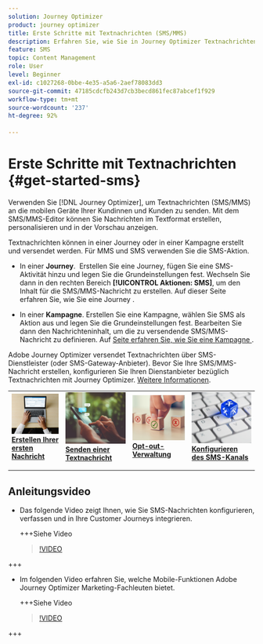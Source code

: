 ```yaml
---
solution: Journey Optimizer
product: journey optimizer
title: Erste Schritte mit Textnachrichten (SMS/MMS)
description: Erfahren Sie, wie Sie in Journey Optimizer Textnachrichten erstellen, testen und veröffentlichen.
feature: SMS
topic: Content Management
role: User
level: Beginner
exl-id: c1027268-0bbe-4e35-a5a6-2aef78083dd3
source-git-commit: 47185cdcfb243d7cb3becd861fec87abcef1f929
workflow-type: tm+mt
source-wordcount: '237'
ht-degree: 92%

---
```


# Erste Schritte mit Textnachrichten {#get-started-sms}

Verwenden Sie [!DNL Journey Optimizer], um Textnachrichten (SMS/MMS) an die mobilen Geräte Ihrer Kundinnen und Kunden zu senden. Mit dem SMS/MMS-Editor können Sie Nachrichten im Textformat erstellen, personalisieren und in der Vorschau anzeigen.

Textnachrichten können in einer Journey oder in einer Kampagne erstellt und versendet werden. Für MMS und SMS verwenden Sie die SMS-Aktion.

* In einer **Journey**.  Erstellen Sie eine Journey, fügen Sie eine SMS-Aktivität hinzu und legen Sie die Grundeinstellungen fest. Wechseln Sie dann in den rechten Bereich **[!UICONTROL Aktionen: SMS]**, um den Inhalt für die SMS/MMS-Nachricht zu erstellen. Auf dieser Seite erfahren Sie, wie Sie eine Journey [](../building-journeys/journey-gs.md).

* In einer **Kampagne**. Erstellen Sie eine Kampagne, wählen Sie SMS als Aktion aus und legen Sie die Grundeinstellungen fest. Bearbeiten Sie dann den Nachrichteninhalt, um die zu versendende SMS/MMS-Nachricht zu definieren. Auf [ Seite erfahren Sie, wie Sie eine Kampagne ](../campaigns/create-campaign.md#configure).

Adobe Journey Optimizer versendet Textnachrichten über SMS-Dienstleister (oder SMS-Gateway-Anbieter). Bevor Sie Ihre SMS/MMS-Nachricht erstellen, konfigurieren Sie Ihren Dienstanbieter bezüglich Textnachrichten mit Journey Optimizer. [Weitere Informationen](sms-configuration.md).

<table style="table-layout:fixed"><tr style="border: 0;">
<td>
<a href="create-sms.md">
<img alt="Lead" src="../assets/do-not-localize/sms-create.jpeg">
</a>
<div><a href="create-sms.md"><strong>Erstellen Ihrer ersten Nachricht</strong>
</div>
<p>
</td>
<td>
<a href="send-sms.md">
<img alt="Gelegentlich" src="../assets/do-not-localize/sms-sending.jpg">
</a>
<div>
<a href="send-sms.md"><strong>Senden einer Textnachricht</strong></a>
</div>
<p></td>
<td>
<a href="sms-opt-out.md">
<img alt="Validierung" src="../assets/do-not-localize/sms-opt-out.jpg">
</a>
<div>
<a href="sms-opt-out.md"><strong>Opt-out-Verwaltung</strong></a>
</div>
<p>
</td>
<td>
<a href="sms-configuration.md">
<img alt="Validierung" src="../assets/do-not-localize/sms-config.jpg">
</a>
<div>
<a href="sms-configuration.md"><strong>Konfigurieren des SMS-Kanals</strong></a>
</div>
<p>
</td>
</tr></table>

## Anleitungsvideo

* Das folgende Video zeigt Ihnen, wie Sie SMS-Nachrichten konfigurieren, verfassen und in Ihre Customer Journeys integrieren.

  +++Siehe Video

  >[!VIDEO](https://video.tv.adobe.com/v/3420509?learn=on)

+++

* Im folgenden Video erfahren Sie, welche Mobile-Funktionen Adobe Journey Optimizer Marketing-Fachleuten bietet.


  +++Siehe Video

  >[!VIDEO](https://video.tv.adobe.com/v/3426021?quality=12&learn=on)

+++

